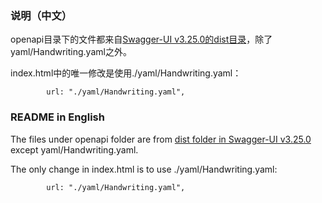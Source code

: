 ### 说明（中文）
openapi目录下的文件都来自[Swagger-UI v3.25.0的dist目录](https://github.com/swagger-api/swagger-ui/tree/v3.25.0/dist)，除了yaml/Handwriting.yaml之外。

index.html中的唯一修改是使用./yaml/Handwriting.yaml：

```
        url: "./yaml/Handwriting.yaml",
```



### README in English
The files under openapi folder are from [dist folder in Swagger-UI v3.25.0](https://github.com/swagger-api/swagger-ui/tree/v3.25.0/dist) except yaml/Handwriting.yaml.

The only change in index.html is to use ./yaml/Handwriting.yaml:

```
        url: "./yaml/Handwriting.yaml",
```